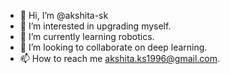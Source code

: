 - 👋 Hi, I’m @akshita-sk
- 👀 I’m interested in upgrading myself.
- 🌱 I’m currently learning robotics.
- 💞️ I’m looking to collaborate on deep learning.
- 📫 How to reach me akshita.ks1996@gmail.com.

<!---
akshita-sk/akshita-sk is a ✨ special ✨ repository because its `README.md` (this file) appears on your GitHub profile.
You can click the Preview link to take a look at your changes.
--->
